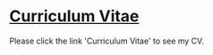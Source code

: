 # [Curriculum Vitae](https://jarvis08.github.io/)

Please click the link 'Curriculum Vitae' to see my CV.

